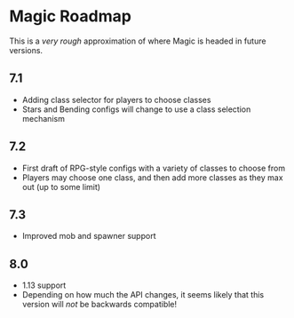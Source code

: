 # Magic Roadmap

This is a *very rough* approximation of where Magic is headed in future versions.

## 7.1

 - Adding class selector for players to choose classes
 - Stars and Bending configs will change to use a class selection mechanism
 
## 7.2

 - First draft of RPG-style configs with a variety of classes to choose from
 - Players may choose one class, and then add more classes as they max out (up to some limit)
 
## 7.3

 - Improved mob and spawner support

## 8.0
 
 - 1.13 support
 - Depending on how much the API changes, it seems likely that this version will *not* be backwards compatible!